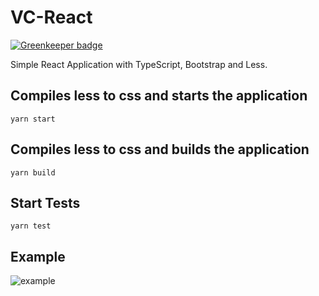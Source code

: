# VC-React

[![Greenkeeper badge](https://badges.greenkeeper.io/Sly321/vc-react.svg)](https://greenkeeper.io/)

Simple React Application with TypeScript, Bootstrap and Less.

## Compiles less to css and starts the application

`yarn start`

## Compiles less to css and builds the application

`yarn build`

## Start Tests

`yarn test`

## Example

![example](https://i.imgur.com/NdB6EnJ.png)